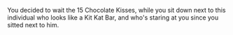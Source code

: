 You decided to wait the 15 Chocolate Kisses, while you sit down next to this 
individual who looks like a Kit Kat Bar, and who's staring at you since you 
sitted next to him.